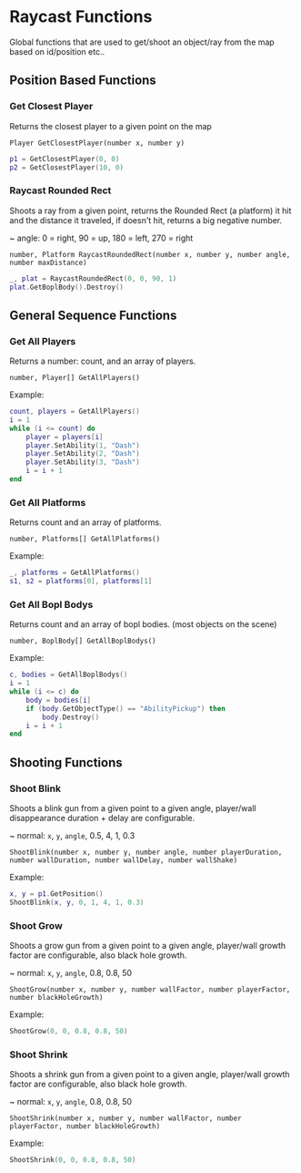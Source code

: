# Raycast Functions

Global functions that are used to get/shoot an object/ray from the map based on id/position etc..

## Position Based Functions

### Get Closest Player

Returns the closest player to a given point on the map

```
Player GetClosestPlayer(number x, number y)
```

```lua
p1 = GetClosestPlayer(0, 0)
p2 = GetClosestPlayer(10, 0)
```

### Raycast Rounded Rect

Shoots a ray from a given point, returns the Rounded Rect (a platform) it hit and the distance it traveled,
if doesn't hit, returns a big negative number.

~ angle: 0 = right, 90 = up, 180 = left, 270 = right

```
number, Platform RaycastRoundedRect(number x, number y, number angle, number maxDistance)
```

```lua
_, plat = RaycastRoundedRect(0, 0, 90, 1)
plat.GetBoplBody().Destroy()
```

## General Sequence Functions

### Get All Players

Returns a number: count, and an array of players.

```
number, Player[] GetAllPlayers()
```

Example:

```lua
count, players = GetAllPlayers()
i = 1
while (i <= count) do
    player = players[i]
    player.SetAbility(1, "Dash")
    player.SetAbility(2, "Dash")
    player.SetAbility(3, "Dash")
    i = i + 1
end
```

### Get All Platforms

Returns count and an array of platforms.

```
number, Platforms[] GetAllPlatforms()
```

Example:

```lua
_, platforms = GetAllPlatforms()
s1, s2 = platforms[0], platforms[1]
```

### Get All Bopl Bodys

Returns count and an array of bopl bodies. (most objects on the scene)

```
number, BoplBody[] GetAllBoplBodys()
```

Example:

```lua
c, bodies = GetAllBoplBodys()
i = 1
while (i <= c) do
    body = bodies[i]
    if (body.GetObjectType() == "AbilityPickup") then
        body.Destroy()
    i = i + 1
end
```

## Shooting Functions

### Shoot Blink

Shoots a blink gun from a given point to a given angle, player/wall disappearance duration + delay are configurable.

~ normal: `x`, `y`, `angle`, 0.5, 4, 1, 0.3

```
ShootBlink(number x, number y, number angle, number playerDuration, number wallDuration, number wallDelay, number wallShake)
```

Example:

```lua
x, y = p1.GetPosition()
ShootBlink(x, y, 0, 1, 4, 1, 0.3)
```

### Shoot Grow

Shoots a grow gun from a given point to a given angle, player/wall growth factor are configurable, also black hole growth.

~ normal: `x`, `y`, `angle`, 0.8, 0.8, 50

```
ShootGrow(number x, number y, number wallFactor, number playerFactor, number blackHoleGrowth)
```

Example:

```lua
ShootGrow(0, 0, 0.8, 0.8, 50)
```

### Shoot Shrink

Shoots a shrink gun from a given point to a given angle, player/wall growth factor are configurable, also black hole growth.

~ normal: `x`, `y`, `angle`, 0.8, 0.8, 50

```
ShootShrink(number x, number y, number wallFactor, number playerFactor, number blackHoleGrowth)
```

Example:

```lua
ShootShrink(0, 0, 0.8, 0.8, 50)
```
